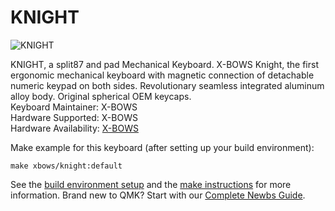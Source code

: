 # KNIGHT
![KNIGHT](https://ftp.bmp.ovh/imgs/2019/10/5f357cd665dd4b04.png)

KNIGHT, a split87 and pad Mechanical Keyboard.
X-BOWS Knight, the first ergonomic mechanical keyboard with magnetic connection of detachable numeric keypad on both sides. Revolutionary seamless integrated aluminum alloy body. Original spherical OEM keycaps.  
Keyboard Maintainer: X-BOWS  
Hardware Supported:  X-BOWS  
Hardware Availability: [X-BOWS](https://x-bows.com/)

Make example for this keyboard (after setting up your build environment):

    make xbows/knight:default

See the [build environment setup](https://docs.qmk.fm/#/getting_started_build_tools) and the [make instructions](https://docs.qmk.fm/#/getting_started_make_guide) for more information. Brand new to QMK? Start with our [Complete Newbs Guide](https://docs.qmk.fm/#/newbs).
